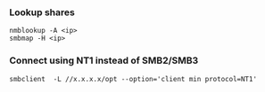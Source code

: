 ### Lookup shares
```
nmblookup -A <ip>
smbmap -H <ip>
```

### Connect using NT1 instead of SMB2/SMB3

```
smbclient  -L //x.x.x.x/opt --option='client min protocol=NT1'
```
